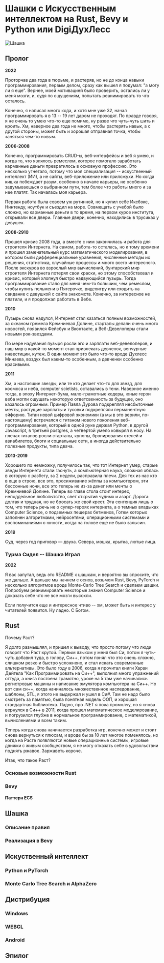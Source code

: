 # Шашки с Искусственным интеллектом на Rust, Bevy и Python или DigiДухЛесс

![Шашка](https://i.ibb.co/WDxxKJD/Screenshot-2022-01-13-140430.png)

## Пролог

**2022**

Проторчав два года в тюрьме, и растеряв, но не до конца навыки программирования, первым делом, сразу как вышел я подумал: "а могу ли я еще". Вернее, моей мотивацией было проверить, остались ли у меня мозги, и, судя по ощущениям, попытать реанимировать то что осталось.

Конечно, я написал много кода, и хотя мне уже 32, начал программировать я в 13 -- 19 лет даром не проходят. По правде говоря, я не очень то умею что-то еще помимо, ну разве что чуть-чуть шить и кроить. Хм, наверное два года не много, чтобы растерять навык, а с другой стороны, может быть и хорошая отправная точка, чтобы заняться чем-то новым.

**2006-2008**

Конечно, программировать CRUD-ы, веб-интерфейсы и веб я умею, и когда то, что являлось ремеслом, которое помогало заработать карманные деньги превратилось в основную профессию. Это несколько угнетало, потому что моя специализация -- искуственный интеллект (ИИ), а не сайты, веб-приложение или приложухи. Но когда кишка побеждает разум, особенно в начале карьеры, не особенно задумываешься о выбранном пути, тем более что работы много и за нее платят. Так началась моя карьера.

Первая работа была совсем уж рутинной, но я купил себе Иксбокс, Нинтенду, ноутбук и съездил на море. Совмещать с учебой было сложно, но карманные деньги в то время, на первом курсе института, открывали все двери. Главные двери, конечно, находились в трусиках у девушек.

**2008-2910**

Прошел кризис 2008 года, а вместе с ним закончилась и работа для строителя Интернета. На самом, работа-то осталась, но к тому времени я прошел замечательный курс математического моделирования, в котором были дифференциальные уравнения, численные методы их решения, статистика, случайные процессы и много всего интересного. После экскурса во взрослый мир вычислений, бунтарский мир строителя Интернета потерял свои краски, но этому способствовал и кризис, который хлопнул быстро надвующийся пузырь. Тогда программирование стало для меня чем-то большим, чем ремеслом, чтобы купить пельмени в Пятерочке, видеоигру или сходить на свидание с девушкой с сайта знакомств. Конечно, за интересное не платили, и я продолжал работать в Вебе. 

**2010**

Пузырь снова надулся, Интернет стал казаться полным возможностей, за океаном гремела Кремниевая  Долине, стартапы делали очень много новостей, появился Фейсбук и Вконтакте, а Веб-Девелоперы стали новыми рок-звездами. 

По мере надувания пузыря росли эго и зарплаты веб-девелоперов, и наш мир в какой-то момент стал привлекать девченок, венчурные инвестиции, кутеж. В один момент это было что-то вроде Духлесс Минаева, воздух был каким-то особенным, а девченки особенно красивыми.

**2011**

Хм, а настоящие звезды, или те кто делает что-то для звезд, для космоса и неба, computer scietists, оставались в тени. Наверное именно тогда, в эпоху Интернет-бума, мало-грамотные кодеры, юные герои веба могли ощущать некоторую ответсвенность за будущее, оно казалось огромным. Пример Павла Дурова подкреплял несбыточные мечты, растущие зарплаты и тусовки подкрепляли перманентную эйфорию. Титан новой цифровой экономики (а мы в это верили, по-настоящему) встречался с титаном нового поколения веб-программирования, который в одной руке держал Python, в другой Javascript, в третьей postgres, а четвертой умело ковырял в носу. На плечах титанов росли стартапы, купоны, бронирования отелей и авиабилетов, блоги и социальные сети, а иногда действительно полезные продукты, типа двача.

**2013-2019**

Хорошего по немножку, получилось так, что тот Интернет умер, старые зведы Интернета стали гаснуть, а компьютерная наука, сложная облась в которую с разбегу, за 2 недели, расправила плечи. Для тех из нас кто в еще в строю, все это, просиживание жёппы за компьютером, эти бессонные ночи, все это теперь не из-за денег или мечты о Кремниевой Долине. Теперь во главе стола стоит интерес, неподдельное любопытство, свет открытий чудных и азарт. Дорога долгая и трудная, но не бросать же свой крест. Эта сентенция лишь о том, что теперь речь не о супер-героях интернета, а о темных владыках Computer Science, о подземных пещерах бетменов, Готем которых заполнен алгоритмами, нейросетями, операционными системами и воспоминаниями о юности, когда на голове еще не было залысин.

**2019**

Суд, через год приговор — двуха. Севера, мошка, крытка, лютые лица.

### Турма Сидел -- Шашка Играл

**2022**

Я вас запутал, ведь это README к шашкам, и вероятно вы спросите, что же дальше. А дальше мы начнем с основ, возьмем Rust, Bevy, PyTorch и несколько алгоритмов вроде Monte-Carlo Tree Search и сделаем шашки. Попробуем реанимировать некоторые знания Computer Science и доказать себе что не все мозги высохли.

Если получится еще и интересное чтиво -- хм, может быть и интерес у читателей появится. Ну ладно. С Богом.

## Rust

Почему Раст? 

Я долго размышлял, и пришел к выводу, что просто потому что люди говорят что Раст крутой. Первым языком у меня был Си, потом я чуть-чуть добавил туда, в голову, Си++, потом понял что это очень сложно, слишком резко и быстро усложнено, и стал искать современные альтернативы. Это было году в 2006, когда я прочитал книги Харви Дейтела "Как Программировать на Си++", выполнил много упражнений оттуда, а книга постоена грамотно, уроке на 5 там уже начинались регистровые машины и написание эмулятора компьютера на Си++. Но вот сам си++, когда начиналось множественное наследование, шаблоны, STL, я этого не выдержал и ушел в Си#. Там не надо было смотреть за памятью, была понятная модель ООП, и хорошая стандартная библиотека. Ладно, про .NET я пока промолчу, но я снова вернулся в Си++ в 2011, когда прошел математическое моделирование, и погрузился глубже в нормальное программирование, с математикой, вычислениями и всем таким.

Теперь когда снова начинается разработка игр, конечно может и стоит снова вернуться к плюсам, и вроде бы за 10 лет многое поменялось, но когда на Расте появляются новые операционные системы, игровые движки с живым сообществом, я не могу отказать себе в удовольствии поднять ржавое. Заржаветь короче.

Итак, что такое Раст?

### Основые возможности Rust

### Bevy

#### Паттерн ECS

## Шашка 

### Описание правил

### Реализация в Bevy

## Искуственный интеллект

### Python и PyTorch

### Monte Carlo Tree Search и AlphaZero

## Дистрибуция

### Windows

### WEBGL

### Android

## Эпилог
